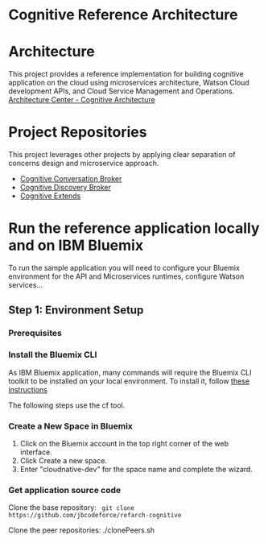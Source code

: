 # Cognitive Reference Architecture

# Architecture
This project provides a reference implementation for building cognitive application on the cloud using microservices architecture, Watson Cloud development APIs, and Cloud Service Management and Operations.
[Architecture Center - Cognitive Architecture](https://www.ibm.com/devops/method/content/architecture/cognitiveArchitecture#0_0)
# Project Repositories
This project leverages other projects by applying clear separation of concerns design and microservice approach.
* [Cognitive Conversation Broker](https://github.com/jbcodeforce/refarch-cognitive-conversation-broker)
* [Cognitive Discovery Broker](https://github.com/jbcodeforce/refarch-cognitive-discovery-broker)
* [Cognitive Extends]()

# Run the reference application locally and on IBM Bluemix
To run the sample application you will need to configure your Bluemix environment for the API and Microservices runtimes, configure Watson services...

## Step 1: Environment Setup
### Prerequisites

### Install the Bluemix CLI
As IBM Bluemix application, many commands will require the Bluemix CLI toolkit to be installed on your local environment. To install it, follow [these instructions](https://console.ng.bluemix.net/docs/cli/index.html#cli)

The following steps use the cf tool.

### Create a New Space in Bluemix

1. Click on the Bluemix account in the top right corner of the web interface.
2. Click Create a new space.
3. Enter "cloudnative-dev" for the space name and complete the wizard.

### Get application source code

Clone the base repository: ``` git clone https://github.com/jbcodeforce/refarch-cognitive```

Clone the peer repositories: ./clonePeers.sh
